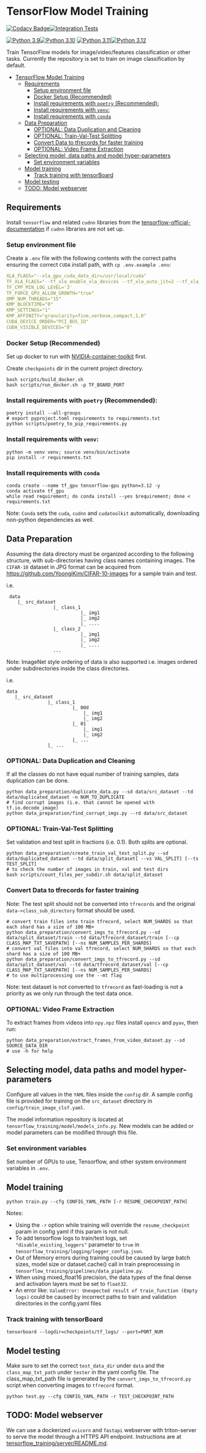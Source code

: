 # TensorFlow Model Training

[![Codacy Badge](https://app.codacy.com/project/badge/Grade/74a038f3ead74de6916808b353a34268)](https://www.codacy.com/gh/SamSamhuns/tensorflow_training/dashboard?utm_source=github.com&utm_medium=referral&utm_content=SamSamhuns/tensorflow_training&utm_campaign=Badge_Grade)[![Integration Tests](https://github.com/SamSamhuns/tensorflow_training/actions/workflows/main.yml/badge.svg)](https://github.com/SamSamhuns/tensorflow_training/actions/workflows/main.yml)

[![Python 3.9](https://img.shields.io/badge/python-3.9-green.svg)](https://www.python.org/downloads/release/python-390/)[![Python 3.10](https://img.shields.io/badge/python-3.10-green.svg)](https://www.python.org/downloads/release/python-3100/)
[![Python 3.11](https://img.shields.io/badge/python-3.11-green.svg)](https://www.python.org/downloads/release/python-3110/)[![Python 3.12](https://img.shields.io/badge/python-3.12-green.svg)](https://www.python.org/downloads/release/python-3120/)

Train TensorFlow models for image/video/features classification or other tasks. Currently the repository is set to train on image classification by default.

- [TensorFlow Model Training](#tensorflow-model-training)
  - [Requirements](#requirements)
    - [Setup environment file](#setup-environment-file)
    - [Docker Setup (Recommended)](#docker-setup-recommended)
    - [Install requirements with `poetry` (Recommended):](#install-requirements-with-poetry-recommended)
    - [Install requirements with `venv`:](#install-requirements-with-venv)
    - [Install requirements with `conda`](#install-requirements-with-conda)
  - [Data Preparation](#data-preparation)
    - [OPTIONAL: Data Duplication and Cleaning](#optional-data-duplication-and-cleaning)
    - [OPTIONAL: Train-Val-Test Splitting](#optional-train-val-test-splitting)
    - [Convert Data to tfrecords for faster training](#convert-data-to-tfrecords-for-faster-training)
    - [OPTIONAL: Video Frame Extraction](#optional-video-frame-extraction)
  - [Selecting model, data paths and model hyper-parameters](#selecting-model-data-paths-and-model-hyper-parameters)
    - [Set environment variables](#set-environment-variables)
  - [Model training](#model-training)
    - [Track training with tensorBoard](#track-training-with-tensorboard)
  - [Model testing](#model-testing)
  - [TODO: Model webserver](#todo-model-webserver)

## Requirements

Install `tensorflow` and related `cudnn` libraries from the [tensorflow-official-documentation](https://www.tensorflow.org/install/pip#install_cuda_with_apt) if `cudnn` libraries are not set up.

### Setup environment file

Create a `.env` file with the following contents with the correct paths ensuring the correct `CUDA` install path, with `cp .env.example .env`:

```yaml
XLA_FLAGS="--xla_gpu_cuda_data_dir=/usr/local/cuda"
TF_XLA_FLAGS="--tf_xla_enable_xla_devices --tf_xla_auto_jit=2 --tf_xla_cpu_global_jit"
TF_CPP_MIN_LOG_LEVEL='3'
TF_FORCE_GPU_ALLOW_GROWTH="true"
OMP_NUM_THREADS="15"
KMP_BLOCKTIME="0"
KMP_SETTINGS="1"
KMP_AFFINITY="granularity=fine,verbose,compact,1,0"
CUDA_DEVICE_ORDER="PCI_BUS_ID"
CUDA_VISIBLE_DEVICES="0"
```

### Docker Setup (Recommended)

Set up docker to run with [NVIDIA-container-toolkit](https://docs.nvidia.com/datacenter/cloud-native/container-toolkit/install-guide.html#setting-up-nvidia-container-toolkit) first.

Create `checkpoints` dir in the current project directory.

```shell
bash scripts/build_docker.sh
bash scripts/run_docker.sh -p TF_BOARD_PORT
```

### Install requirements with `poetry` (Recommended):

```shell
poetry install --all-groups
# export pyproject.toml requirements to requirements.txt
python scripts/poetry_to_pip_requirements.py
```

### Install requirements with `venv`:

```shell
python -m venv venv; source venv/bin/activate
pip install -r requirements.txt
```

### Install requirements with `conda`

```shell
conda create --name tf_gpu tensorflow-gpu python=3.12 -y
conda activate tf_gpu
while read requirement; do conda install --yes $requirement; done < requirements.txt
```

Note: `Conda` sets the `cuda`, `cudnn` and `cudatoolkit` automatically, downloading non-python dependencies as well.

## Data Preparation

Assuming the data directory must be organized according to the following structure, with sub-directories having class names containing images. The `CIFAR-10` dataset in JPG format can be acquired from <https://github.com/YoongiKim/CIFAR-10-images> for a sample train and test.

i.e.

     data
        |_ src_dataset
                     |_ class_1
                               |_ img1
                               |_ img2
                               |_ ....
                     |_ class_2
                               |_ img1
                               |_ img2
                               |_ ....
                     ...

Note: ImageNet style ordering of data is also supported i.e. images ordered under subdirectories inside the class directories.

i.e.

    data
       |_ src_dataset
                   |_ class_1
                            |_ 00d
                                |_ img1
                                |_ img2
                            |_ 01
                                |_ img1
                                |_ img2
                            |_ ...
                   |_ ...

### OPTIONAL: Data Duplication and Cleaning

If all the classes do not have equal number of training samples, data duplication can be done.

```shell
python data_preparation/duplicate_data.py --sd data/src_dataset --td data/duplicated_dataset -n NUM_TO_DUPLICATE
# find corrupt images (i.e. that cannot be opened with tf.io.decode_image)
python data_preparation/find_corrupt_imgs.py --rd data/src_dataset
```

### OPTIONAL: Train-Val-Test Splitting

Set validation and test split in fractions (i.e. 0.1). Both splits are optional.

```shell
python data_preparation/create_train_val_test_split.py --sd data/duplicated_dataset --td data/split_dataset[ --vs VAL_SPLIT] [--ts TEST_SPLIT]
# to check the number of images in train, val and test dirs
bash scripts/count_files_per_subdir.sh data/split_dataset
```

### Convert Data to tfrecords for faster training

Note: The test split should not be converted into `tfrecords` and the original `data->class_sub_directory` format should be used.

```shell
# convert train files into train tfrecord, select NUM_SHARDS so that each shard has a size of 100 MB+
python data_preparation/convert_imgs_to_tfrecord.py --sd data/split_dataset/train --td data/tfrecord_dataset/train [--cp CLASS_MAP_TXT_SAVEPATH] [--ns NUM_SAMPLES_PER_SHARDS]
# convert val files into val tfrecord, select NUM_SHARDS so that each shard has a size of 100 MB+
python data_preparation/convert_imgs_to_tfrecord.py --sd data/split_dataset/val --td data/tfrecord_dataset/val [--cp CLASS_MAP_TXT_SAVEPATH] [--ns NUM_SAMPLES_PER_SHARDS]
# to use multiprocessing use the --mt flag
```

Note: test dataset is not converted to `tfrecord` as fast-loading is not a priority as we only run through the test data once.

### OPTIONAL: Video Frame Extraction

To extract frames from videos into `npy.npz` files install `opencv` and `pyav`, then run:

```shell
python data_preparation/extract_frames_from_video_dataset.py --sd SOURCE_DATA_DIR
# use -h for help
```

## Selecting model, data paths and model hyper-parameters

Configure all values in the `YAML` files inside the `config` dir. A sample config file is provided for training on the `src_dataset` directory in `config/train_image_clsf.yaml`.

The model information repository is located at `tensorflow_training/model/models_info.py`. New models can be added or model parameters can be modified through this file.

### Set environment variables

Set number of GPUs to use, Tensorflow, and other system environment variables in `.env`.

## Model training

```shell
python train.py --cfg CONFIG_YAML_PATH [-r RESUME_CHECKPOINT_PATH]
```

Notes:

- Using the `-r` option while training will override the `resume_checkpoint` param in config yaml if this param is not null.
- To add tensorflow logs to train/test logs, set `"disable_existing_loggers"` parameter to `true` in `tensorflow_training/logging/logger_config.json`.
- Out of Memory errors during training could be caused by large batch sizes, model size or dataset.cache() call in train preprocessing in `tensorflow_training/pipelines/data_pipeline.py`.
- When using mixed_float16 precision, the data types of the final dense and activation layers must be set to `float32`.
- An error like: `ValueError: Unexpected result of train_function (Empty logs)` could be caused by incorrect paths to train and validation directories in the config.yaml files

### Track training with tensorBoard

```shell
tensorboard --logdir=checkpoints/tf_logs/ --port=PORT_NUM
```

## Model testing

Make sure to set the correct `test_data_dir` under `data` and the `class_map_txt_path` under `tester` in the yaml config file.
The class_map_txt_path file is generated by the `convert_imgs_to_tfrecord.py` script when converting images to `tfrecord` format.

```shell
python test.py --cfg CONFIG_YAML_PATH -r TEST_CHECKPOINT_PATH
```

## TODO: Model webserver

We can use a dockerized `uvicorn` and `fastapi` webserver with triton-server to serve the model through a HTTPS API endpoint. Instructions are at [tensorflow_training/server/README.md](server/README.md).
